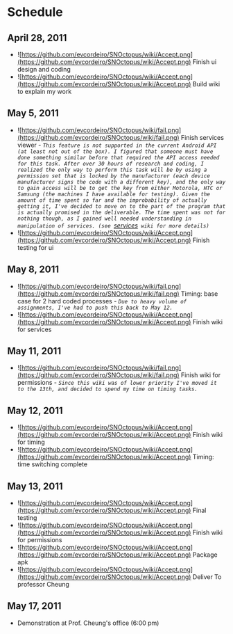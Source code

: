 # Schedule #


## April 28, 2011 ##

  * ![https://github.com/evcordeiro/SNOctopus/wiki/Accept.png](https://github.com/evcordeiro/SNOctopus/wiki/Accept.png) Finish ui design and coding
  * ![https://github.com/evcordeiro/SNOctopus/wiki/Accept.png](https://github.com/evcordeiro/SNOctopus/wiki/Accept.png) Build wiki to explain my work

## May 5, 2011 ##

  * ![https://github.com/evcordeiro/SNOctopus/wiki/fail.png](https://github.com/evcordeiro/SNOctopus/wiki/fail.png) Finish services viewer  - _`This feature is not supported in the current Android API (at least not out of the box). I figured that someone must have done something similar before that required the API access needed for this task. After over 30 hours of research and coding, I realized the only way to perform this task will be by using a permission set that is locked by the manufacturer (each device manufacturer signs the code with a different key), and the only way to gain access will be to get the key from either Motorola, HTC or Samsung (the machines I have available for testing). Given the amount of time spent so far and the improbability of actually getting it, I've decided to move on to the part of the program that is actually promised in the deliverable. The time spent was not for nothing though, as I gained well needed understanding in manipulation of services. (see `[services](services.md)` wiki for more details)`_
  * ![https://github.com/evcordeiro/SNOctopus/wiki/Accept.png](https://github.com/evcordeiro/SNOctopus/wiki/Accept.png) Finish testing for ui

## May 8, 2011 ##

  * ![https://github.com/evcordeiro/SNOctopus/wiki/fail.png](https://github.com/evcordeiro/SNOctopus/wiki/fail.png) Timing: base case for 2 hard coded processes - _`Due to heavy volume of assignments, I've had to push this back to May 12.`_
  * ![https://github.com/evcordeiro/SNOctopus/wiki/Accept.png](https://github.com/evcordeiro/SNOctopus/wiki/Accept.png) Finish wiki for services

## May 11, 2011 ##

  * ![https://github.com/evcordeiro/SNOctopus/wiki/fail.png](https://github.com/evcordeiro/SNOctopus/wiki/fail.png) Finish wiki for permissions - _`Since this wiki was of lower priority I've moved it to the 13th, and decided to spend my time on timing tasks.`_

## May 12, 2011 ##

  * ![https://github.com/evcordeiro/SNOctopus/wiki/Accept.png](https://github.com/evcordeiro/SNOctopus/wiki/Accept.png) Finish wiki for timing
  * ![https://github.com/evcordeiro/SNOctopus/wiki/Accept.png](https://github.com/evcordeiro/SNOctopus/wiki/Accept.png) Timing: time switching complete

## May 13, 2011 ##

  * ![https://github.com/evcordeiro/SNOctopus/wiki/Accept.png](https://github.com/evcordeiro/SNOctopus/wiki/Accept.png) Final testing
  * ![https://github.com/evcordeiro/SNOctopus/wiki/Accept.png](https://github.com/evcordeiro/SNOctopus/wiki/Accept.png) Finish wiki for permissions
  * ![https://github.com/evcordeiro/SNOctopus/wiki/Accept.png](https://github.com/evcordeiro/SNOctopus/wiki/Accept.png) Package apk
  * ![https://github.com/evcordeiro/SNOctopus/wiki/Accept.png](https://github.com/evcordeiro/SNOctopus/wiki/Accept.png) Deliver To professor Cheung

## May 17, 2011 ##

  * Demonstration at Prof. Cheung's office (6:00 pm)